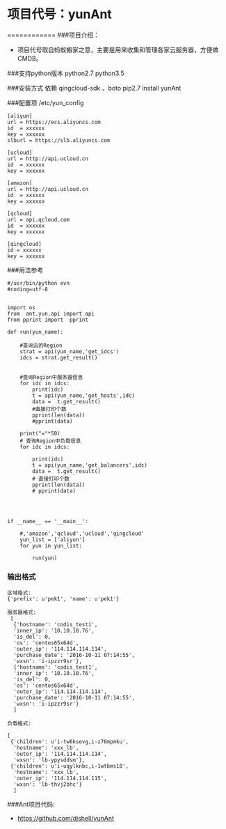 # 项目代号：yunAnt
============
###项目介绍：
* 项目代号取自蚂蚁搬家之意，主要是用来收集和管理各家云服务器，方便做CMDB。

###支持python版本
    python2.7
    python3.5

###安装方式
    依赖 qingcloud-sdk 、boto
    pip2.7 install yunAnt

###配置项 /etc/yun_config

    [aliyun]
    url = https://ecs.aliyuncs.com
    id  = xxxxxx
    key = xxxxxx
    slburl = https://slb.aliyuncs.com

    [ucloud]
    url = http://api.ucloud.cn
    id  = xxxxxx
    key = xxxxxx

    [amazon]
    url = http://api.ucloud.cn
    id  = xxxxxx
    key = xxxxxx

    [qcloud]
    url = api.qcloud.com
    id  = xxxxxx
    key = xxxxxx

    [qingcloud]
    id = xxxxxx
    key = xxxxxx



###用法参考

```
#/usr/bin/python evn
#coding=utf-8


import os
from  ant.yun.api import api
from pprint import  pprint

def run(yun_name):

    #查询云的Region
    strat = api(yun_name,'get_idcs')
    idcs = strat.get_result()


    #查询Region中服务器信息
    for idc in idcs:
        print(idc)
        t = api(yun_name,'get_hosts',idc)
        data =  t.get_result()
        #直接打印个数
        pprint(len(data))
        #pprint(data)

    print("="*50)
    # 查询Region中负载信息
    for idc in idcs:

        print(idc)
        t = api(yun_name,'get_balancers',idc)
        data =  t.get_result()
        # 直接打印个数
        pprint(len(data))
        # pprint(data)




if __name__ == '__main__':

    #,'amazon','qcloud','ucloud','qingcloud'
    yun_list = ['aliyun']
    for yun in yun_list:

        run(yun)
```


### 输出格式
    区域格式:
    {'prefix': u'pek1', 'name': u'pek1'}

    服务器格式:
     [
      {'hostname': 'codis_test1',
      'inner_ip': '10.10.10.76',
      'is_del': 0,
      'os': 'centos65x64d',
      'outer_ip': '114.114.114.114',
      'purchase_date': '2016-10-11 07:14:55',
      'wxsn': 'i-ipzzr9sr'},
      {'hostname': 'codis_test1',
      'inner_ip': '10.10.10.76',
      'is_del': 0,
      'os': 'centos65x64d',
      'outer_ip': '114.114.114.114',
      'purchase_date': '2016-10-11 07:14:55',
      'wxsn': 'i-ipzzr9sr'}
      ]

    负载格式:

    [
     {'children': u'i-tw6ksevg,i-z76mpmku',
      'hostname': 'xxx_lb',
      'outer_ip': '114.114.114.114',
      'wxsn': 'lb-ypysddsm'},
     {'children': u'i-uqylknbc,i-1wtbms18',
      'hostname': 'xxx_lb',
      'outer_ip': '114.114.114.115',
      'wxsn': 'lb-thvj2bhc'}
      ]


###Ant项目代码:

* https://github.com/djshell/yunAnt




